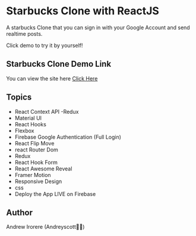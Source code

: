 # Starbucks Clone with ReactJS

A starbucks Clone that you can sign in with your Google Account and send realtime posts.

Click demo to try it by yourself!

## Starbucks Clone Demo Link

You can view the site here
[Click Here](https://starbucks-d0a9b.web.app)

## Topics

- React Context API -Redux
- Material UI
- React Hooks
- Flexbox
- Firebase Google Authentication (Full Login)
- React Flip Move
- react Router Dom
- Redux
- React Hook Form
- React Awesome Reveal
- Framer Motion
- Responsive Design
- css
- Deploy the App LIVE on Firebase

## Author

Andrew Irorere (Andreyscott👩‍💻)
